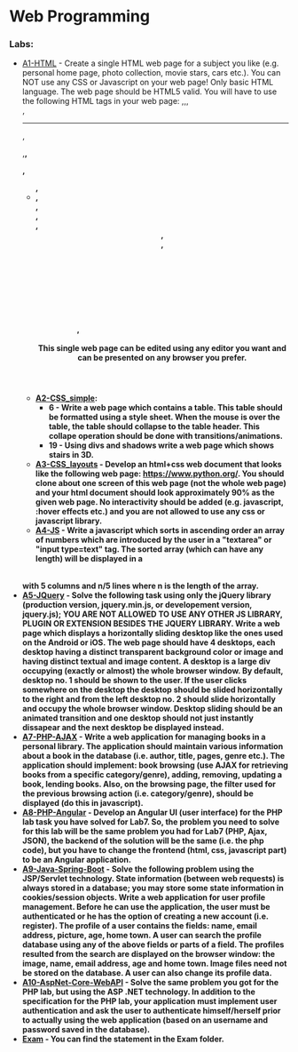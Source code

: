 
# Web Programming

### Labs:
 - [A1-HTML](https://github.com/razvanpetruta/UniversityProjects/tree/main/Year_2/Semester_4/Web_Programming/A1-HTML) - Create a single HTML web page for a subject you like (e.g. personal home page, photo collection, movie stars, cars etc.). You can NOT use any CSS or Javascript on your web page! Only basic HTML language. The web page should be HTML5 valid. You will have to use the following HTML tags in your web page: <img>,<a>,<table>,<br>,<hr>,<p>,<b>,<div>,<ul>, <li>,<section>,<article>,<footer>,<header>,<aside>,<nav>, <svg>,<audio>,<video>,<figure>,<figurecaption>,<main>. Also you should specify the type of document using <!Doctype>. The page must be at least one screen long and at most 2 screens long (using a resolution of 1024x768 pixels). The textual content of the page should be relevant to the chosen subject (not "lorem ipsum" text). <br/><br/> This single web page can be edited using any editor you want and can be presented on any browser you prefer.
 - [A2-CSS_simple](https://github.com/razvanpetruta/UniversityProjects/tree/main/Year_2/Semester_4/Web_Programming/A2-CSS_simple): 
    -  6 - Write a web page which contains a table. This table should be formatted using a style sheet. When the mouse is over the table, the table should collapse to the table header. This collape operation should be done with transitions/animations. 
    -  19 - Using divs and shadows write a web page which shows stairs in 3D.
 - [A3-CSS_layouts](https://github.com/razvanpetruta/UniversityProjects/tree/main/Year_2/Semester_4/Web_Programming/A3-CSS_layouts) - Develop an html+css web document that looks like the following web page: https://www.python.org/. You should clone about one screen of this web page (not the whole web page) and your html document should look approximately 90% as the given web page. No interactivity should be added (e.g. javascript, :hover effects etc.) and you are not allowed to use any css or javascript library. 
 - [A4-JS](https://github.com/razvanpetruta/UniversityProjects/tree/main/Year_2/Semester_4/Web_Programming/A4-JS) - Write a javascript which sorts in ascending order an array of numbers which are introduced by the user in a "textarea" or "input type=text" tag. The sorted array (which can have any length) will be displayed in a <table> with 5 columns and n/5 lines where n is the length of the array.
 - [A5-JQuery](https://github.com/razvanpetruta/UniversityProjects/tree/main/Year_2/Semester_4/Web_Programming/A5-JQuery) - Solve the following task using only the jQuery library (production version, jquery.min.js, or developement version, jquery.js); YOU ARE NOT ALLOWED TO USE ANY OTHER JS LIBRARY, PLUGIN OR EXTENSION BESIDES THE JQUERY LIBRARY. Write a web page which displays a horizontally sliding desktop like the ones used on the Android or iOS. The web page should have 4 desktops, each desktop having a distinct transparent background color or image and having distinct textual and image content. A desktop is a large div occupying (exactly or almost) the whole browser window. By default, desktop no. 1 should be shown to the user. If the user clicks somewhere on the desktop the desktop should be slided horizontally to the right and from the left desktop no. 2 should slide horizontally and occupy the whole browser window. Desktop sliding should be an animated transition and one desktop should not just instantly dissapear and the next desktop be displayed instead.
 - [A7-PHP-AJAX](https://github.com/razvanpetruta/UniversityProjects/tree/main/Year_2/Semester_4/Web_Programming/A7-PHP-AJAX) - Write a web application for managing books in a personal library. The application should maintain various information about a book in the database (i.e. author, title, pages, genre etc.). The application should implement: book browsing (use AJAX for retrieving books from a specific category/genre), adding, removing, updating a book, lending books. Also, on the browsing page, the filter used for the previous browsing action (i.e. category/genre), should be displayed (do this in javascript).
 - [A8-PHP-Angular](https://github.com/razvanpetruta/UniversityProjects/tree/main/Year_2/Semester_4/Web_Programming/A8-PHP-Angular) - Develop an Angular UI (user interface) for the PHP lab task you have solved for Lab7. So, the problem you need to solve for this lab will be the same problem you had for Lab7 (PHP, Ajax, JSON), the backend of the solution will be the same (i.e. the php code), but you have to change the frontend (html, css, javascript part) to be an Angular application.
 - [A9-Java-Spring-Boot](https://github.com/razvanpetruta/UniversityProjects/tree/main/Year_2/Semester_4/Web_Programming/A9-Java-Spring-Boot) - Solve the following problem using the JSP/Servlet technology. State information (between web requests) is always stored in a database; you may store some state information in cookies/session objects. Write a web application for user profile management. Before he can use the application, the user must be authenticated or he has the option of creating a new account (i.e. register). The profile of a user contains the fields: name, email address, picture, age, home town. A user can search the profile database using any of the above fields or parts of a field. The profiles resulted from the search are displayed on the browser window: the image, name, email address, age and home town. Image files need not be stored on the database. A user can also change its profile data.
 - [A10-AspNet-Core-WebAPI](https://github.com/razvanpetruta/UniversityProjects/tree/main/Year_2/Semester_4/Web_Programming/A10-AspNet-Core-WebAPI) - Solve the same problem you got for the PHP lab, but using the ASP .NET technology. In addition to the specification for the PHP lab, your application must implement user authentication and ask the user to authenticate himself/herself prior to actually using the web application (based on an username and password saved in the database).
 - [Exam](https://github.com/razvanpetruta/UniversityProjects/tree/main/Year_2/Semester_4/Web_Programming/Exam) - You can find the statement in the Exam folder.